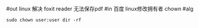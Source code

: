 #out
linux 解决 foxit reader 无法保存pdf
#in
百度 linux修改拥有者
chown
#alg
```
sudo chown user:user dir -rf
```
